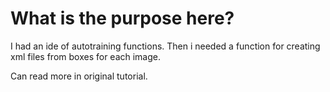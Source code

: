 # What is the purpose here?

I had an ide of autotraining functions.
Then i needed a function for creating xml files from boxes for each
image.

Can read more in original tutorial.
